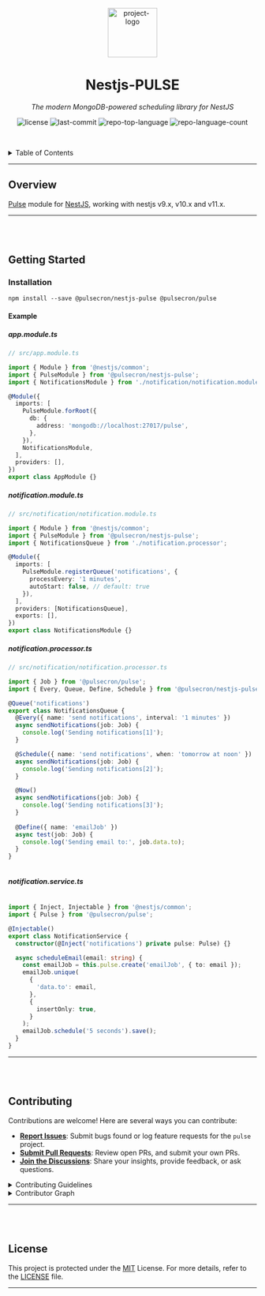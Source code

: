 <p align="center">
  <img src="./pulse.png" width="100" alt="project-logo">
</p>
<p align="center">
    <h1 align="center">Nestjs-PULSE</h1>
</p>
<p align="center">
    <em>The modern MongoDB-powered scheduling library for NestJS</em>
</p>
<p align="center">
 <img src="https://img.shields.io/github/license/pulsecron/nestjs-pulse?style=default&logo=opensourceinitiative&logoColor=white&color=24E0A4" alt="license">
 <img src="https://img.shields.io/github/last-commit/pulsecron/nestjs-pulse?style=default&logo=git&logoColor=white&color=24E0A4" alt="last-commit">
 <img src="https://img.shields.io/github/languages/top/pulsecron/nestjs-pulse?style=default&color=24E0A4" alt="repo-top-language">
 <img src="https://img.shields.io/github/languages/count/pulsecron/nestjs-pulse?style=default&color=24E0A4" alt="repo-language-count">
<p>
<p align="center">
 <!-- default option, no dependency badges. -->
</p>

<br><!-- TABLE OF CONTENTS -->

<details>
  <summary>Table of Contents</summary><br>

- [Overview](#overview)
- [Getting Started](#getting-started)
  - [Installation](#installation)
  - [Example](#example)
    - [app.module.ts](#appmodulets)
    - [notification.module.ts](#notificationmodulets)
    - [notification.processor.ts](#notificationprocessorts)
    - [notification.service.ts](#notificationservicets)
- [Contributing](#contributing)
- [License](#license)

</details>
<hr>

## Overview

[Pulse](https://github.com/pulsecron/pulse) module for [NestJS](https://nestjs.com/), working with nestjs v9.x, v10.x and v11.x.

---
<br/>
<br/>

## Getting Started

### Installation

 ```console
 npm install --save @pulsecron/nestjs-pulse @pulsecron/pulse
```

#### Example

##### app.module.ts

```typescript
// src/app.module.ts

import { Module } from '@nestjs/common';
import { PulseModule } from '@pulsecron/nestjs-pulse';
import { NotificationsModule } from './notification/notification.module';

@Module({
  imports: [
    PulseModule.forRoot({
      db: {
        address: 'mongodb://localhost:27017/pulse',
      },
    }),
    NotificationsModule,
  ],
  providers: [],
})
export class AppModule {}

```

##### notification.module.ts

```typescript
// src/notification/notification.module.ts

import { Module } from '@nestjs/common';
import { PulseModule } from '@pulsecron/nestjs-pulse';
import { NotificationsQueue } from './notification.processor';

@Module({
  imports: [
    PulseModule.registerQueue('notifications', {
      processEvery: '1 minutes',
      autoStart: false, // default: true
    }),
  ],
  providers: [NotificationsQueue],
  exports: [],
})
export class NotificationsModule {}

```

##### notification.processor.ts

```typescript
// src/notification/notification.processor.ts

import { Job } from '@pulsecron/pulse';
import { Every, Queue, Define, Schedule } from '@pulsecron/nestjs-pulse';

@Queue('notifications')
export class NotificationsQueue {
  @Every({ name: 'send notifications', interval: '1 minutes' })
  async sendNotifications(job: Job) {
    console.log('Sending notifications[1]');
  }

  @Schedule({ name: 'send notifications', when: 'tomorrow at noon' })
  async sendNotifications(job: Job) {
    console.log('Sending notifications[2]');
  }

  @Now()
  async sendNotifications(job: Job) {
    console.log('Sending notifications[3]');
  }
   
  @Define({ name: 'emailJob' })
  async test(job: Job) {
    console.log('Sending email to:', job.data.to);
  }
}



```

##### notification.service.ts

```typescript

import { Inject, Injectable } from '@nestjs/common';
import { Pulse } from '@pulsecron/pulse';

@Injectable()
export class NotificationService {
  constructor(@Inject('notifications') private pulse: Pulse) {}

  async scheduleEmail(email: string) {
    const emailJob = this.pulse.create('emailJob', { to: email });
    emailJob.unique(
      {
        'data.to': email,
      },
      {
        insertOnly: true,
      }
    );
    emailJob.schedule('5 seconds').save();
  }
}


```

---
<br/>
<br/>

## Contributing

Contributions are welcome! Here are several ways you can contribute:

- **[Report Issues](https://github.com/pulsecron/nestjs-pulse/issues)**: Submit bugs found or log feature requests for the `pulse` project.
- **[Submit Pull Requests](https://github.com/pulsecron/nestjs-pulse/pulls)**: Review open PRs, and submit your own PRs.
- **[Join the Discussions](https://github.com/pulsecron/nestjs-pulse/discussions)**: Share your insights, provide feedback, or ask questions.

<details closed>
<summary>Contributing Guidelines</summary>

1. **Fork the Repository**: Start by forking the project repository to your github account.
2. **Clone Locally**: Clone the forked repository to your local machine using a git client.

   ```sh
   git clone https://github.com/pulsecron/nestjs-pulse
   ```

3. **Create a New Branch**: Always work on a new branch, giving it a descriptive name.

   ```sh
   git checkout -b new-feature-x
   ```

4. **Make Your Changes**: Develop and test your changes locally.
5. **Commit Your Changes**: Commit with a clear message describing your updates.

   ```sh
   git commit -m 'Implemented new feature x.'
   ```

6. **Push to github**: Push the changes to your forked repository.

   ```sh
   git push origin new-feature-x
   ```

7. **Submit a Pull Request**: Create a PR against the original project repository. Clearly describe the changes and their motivations.
8. **Review**: Once your PR is reviewed and approved, it will be merged into the main branch. Congratulations on your contribution!

</details>

<details closed>
<summary>Contributor Graph</summary>
<br>
<p align="center">
   <a href="https://github.com{/pulsecron/nestjs-pulse/}graphs/contributors">
      <img src="https://contrib.rocks/image?repo=pulsecron/nestjs-pulse">
   </a>
</p>
</details>

---
<br/>
<br/>

## License

This project is protected under the [MIT](https://github.com/pulsecron/nestjs-pulse?tab=MIT-1-ov-file#readme) License. For more details, refer to the [LICENSE](https://github.com/pulsecron/nestjs-pulse?tab=MIT-1-ov-file#readme) file.

---
<br/>
<br/>
